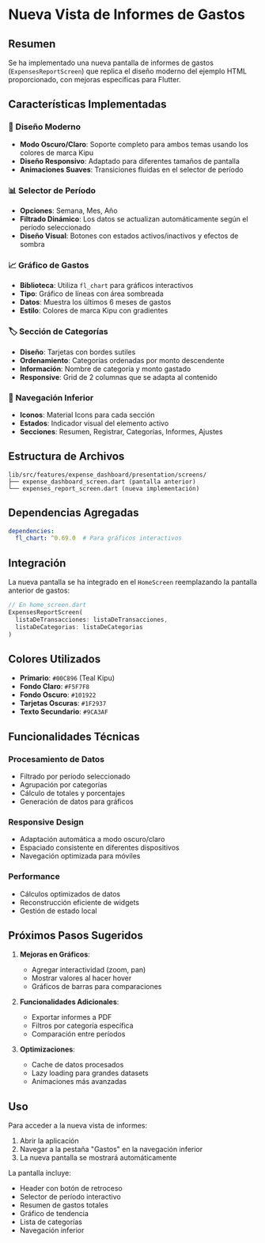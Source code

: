 # Nueva Vista de Informes de Gastos

## Resumen
Se ha implementado una nueva pantalla de informes de gastos (`ExpensesReportScreen`) que replica el diseño moderno del ejemplo HTML proporcionado, con mejoras específicas para Flutter.

## Características Implementadas

### 🎨 Diseño Moderno
- **Modo Oscuro/Claro**: Soporte completo para ambos temas usando los colores de marca Kipu
- **Diseño Responsivo**: Adaptado para diferentes tamaños de pantalla
- **Animaciones Suaves**: Transiciones fluidas en el selector de período

### 📊 Selector de Período
- **Opciones**: Semana, Mes, Año
- **Filtrado Dinámico**: Los datos se actualizan automáticamente según el período seleccionado
- **Diseño Visual**: Botones con estados activos/inactivos y efectos de sombra

### 📈 Gráfico de Gastos
- **Biblioteca**: Utiliza `fl_chart` para gráficos interactivos
- **Tipo**: Gráfico de líneas con área sombreada
- **Datos**: Muestra los últimos 6 meses de gastos
- **Estilo**: Colores de marca Kipu con gradientes

### 🏷️ Sección de Categorías
- **Diseño**: Tarjetas con bordes sutiles
- **Ordenamiento**: Categorías ordenadas por monto descendente
- **Información**: Nombre de categoría y monto gastado
- **Responsive**: Grid de 2 columnas que se adapta al contenido

### 🧭 Navegación Inferior
- **Iconos**: Material Icons para cada sección
- **Estados**: Indicador visual del elemento activo
- **Secciones**: Resumen, Registrar, Categorías, Informes, Ajustes

## Estructura de Archivos

```
lib/src/features/expense_dashboard/presentation/screens/
├── expense_dashboard_screen.dart (pantalla anterior)
└── expenses_report_screen.dart (nueva implementación)
```

## Dependencias Agregadas

```yaml
dependencies:
  fl_chart: ^0.69.0  # Para gráficos interactivos
```

## Integración

La nueva pantalla se ha integrado en el `HomeScreen` reemplazando la pantalla anterior de gastos:

```dart
// En home_screen.dart
ExpensesReportScreen(
  listaDeTransacciones: listaDeTransacciones, 
  listaDeCategorias: listaDeCategorias
)
```

## Colores Utilizados

- **Primario**: `#00C896` (Teal Kipu)
- **Fondo Claro**: `#F5F7F8`
- **Fondo Oscuro**: `#101922`
- **Tarjetas Oscuras**: `#1F2937`
- **Texto Secundario**: `#9CA3AF`

## Funcionalidades Técnicas

### Procesamiento de Datos
- Filtrado por período seleccionado
- Agrupación por categorías
- Cálculo de totales y porcentajes
- Generación de datos para gráficos

### Responsive Design
- Adaptación automática a modo oscuro/claro
- Espaciado consistente en diferentes dispositivos
- Navegación optimizada para móviles

### Performance
- Cálculos optimizados de datos
- Reconstrucción eficiente de widgets
- Gestión de estado local

## Próximos Pasos Sugeridos

1. **Mejoras en Gráficos**:
   - Agregar interactividad (zoom, pan)
   - Mostrar valores al hacer hover
   - Gráficos de barras para comparaciones

2. **Funcionalidades Adicionales**:
   - Exportar informes a PDF
   - Filtros por categoría específica
   - Comparación entre períodos

3. **Optimizaciones**:
   - Cache de datos procesados
   - Lazy loading para grandes datasets
   - Animaciones más avanzadas

## Uso

Para acceder a la nueva vista de informes:
1. Abrir la aplicación
2. Navegar a la pestaña "Gastos" en la navegación inferior
3. La nueva pantalla se mostrará automáticamente

La pantalla incluye:
- Header con botón de retroceso
- Selector de período interactivo
- Resumen de gastos totales
- Gráfico de tendencia
- Lista de categorías
- Navegación inferior
